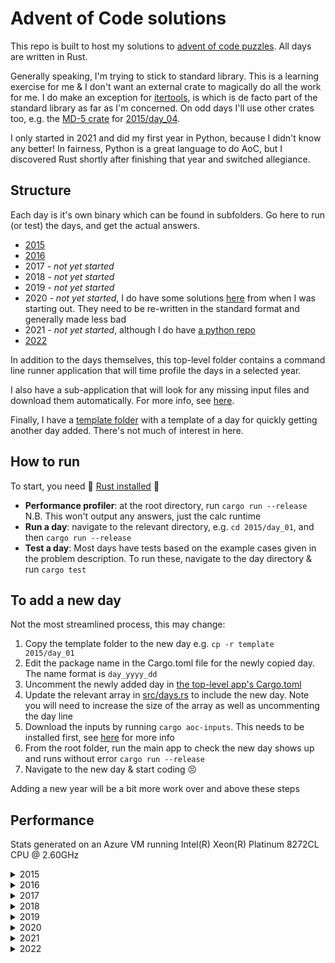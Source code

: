 # Advent of Code solutions

This repo is built to host my solutions to [advent of code puzzles](https://adventofcode.com/).
All days are written in Rust.

Generally speaking, I'm trying to stick to standard library.
This is a learning exercise for me & I don't want an external crate to magically do all the work for me.
I do make an exception for [itertools](https://docs.rs/itertools/latest/itertools/), is which is de facto part of the standard library as far as I'm concerned.
On odd days I'll use other crates too, e.g. the [MD-5 crate](https://docs.rs/md-5/latest/md5/) for [2015/day_04](2015/day_04/src/main.rs).

I only started in 2021 and did my first year in Python, because I didn't know any better!
In fairness, Python is a great language to do AoC, but I discovered Rust shortly after finishing that year and switched allegiance.

## Structure

Each day is it's own binary which can be found in subfolders.
Go here to run (or test) the days, and get the actual answers.

* [2015](2015)
* [2016](2016)
* 2017 - _not yet started_
* 2018 - _not yet started_
* 2019 - _not yet started_
* 2020 - _not yet started_, I do have some solutions [here](wip/year_2020) from when I was starting out.
They need to be re-written in the standard format and generally made less bad
* 2021 - _not yet started_, although I do have [a python repo](https://github.com/jmacadie/AdventOfCode)
* [2022](2022)

In addition to the days themselves, this top-level folder contains a command line runner application that
will time profile the days in a selected year.

I also have a sub-application that will look for any missing input files and download them automatically.
For more info, see [here](inputs).

Finally, I have a [template folder](template) with a template of a day for quickly getting another day added.
There's not much of interest in here.

## How to run

To start, you need :crab: [Rust installed](https://www.rust-lang.org/tools/install) :crab:

* **Performance profiler**: at the root directory, run `cargo run --release`
N.B. This won't output any answers, just the calc runtime
* **Run a day**: navigate to the relevant directory, e.g. `cd 2015/day_01`, and then `cargo run --release`
* **Test a day**: Most days have tests based on the example cases given in the problem description.
To run these, navigate to the day directory & run `cargo test`

## To add a new day

Not the most streamlined process, this may change:

1. Copy the template folder to the new day e.g. `cp -r template 2015/day_01`
2. Edit the package name in the Cargo.toml file for the newly copied day. The name format is `day_yyyy_dd`
3. Uncomment the newly added day in [the top-level app's Cargo.toml](Cargo.toml)
4. Update the relevant array in [src/days.rs](src/days.rs) to include the new day.
Note you will need to increase the size of the array as well as uncommenting the day line
5. Download the inputs by running `cargo aoc-inputs`. This needs to be installed first, see [here](inputs) for more info
6. From the root folder, run the main app to check the new day shows up and runs without error `cargo run --release`
7. Navigate to the new day & start coding :persevere:

Adding a new year will be a bit more work over and above these steps

## Performance

Stats generated on an Azure VM running Intel(R) Xeon(R) Platinum 8272CL CPU @ 2.60GHz

<details>
  <summary>2015</summary>

  **All Days -- 555.24ms**

  | Day | Runtime | Percentage of year |
  |---|---|---|
  |  [Day 1](2015/day_01/src/main.rs) |   14.80 μs |    0% |
  |  [Day 2](2015/day_02/src/main.rs) |  154.80 μs |    0% |
  |  [Day 3](2015/day_03/src/main.rs) |  674.90 μs |    0% |
  |  [Day 4](2015/day_04/src/main.rs) |  282.74 ms |   50% |
  |  [Day 5](2015/day_05/src/main.rs) |  331.40 μs |    0% |
  |  [Day 6](2015/day_06/src/main.rs) |   25.19 ms |    4% |
  |  [Day 7](2015/day_07/src/main.rs) |   16.48 ms |    2% |
  |  [Day 8](2015/day_08/src/main.rs) |   40.60 μs |    0% |
  |  [Day 9](2015/day_09/src/main.rs) |   20.01 ms |    3% |
  | [Day 10](2015/day_10/src/main.rs) |   62.95 ms |   11% |
  | [Day 11](2015/day_11/src/main.rs) |   52.00 ms |    9% |
  | [Day 12](2015/day_12/src/main.rs) |  177.30 μs |    0% |
  | [Day 13](2015/day_13/src/main.rs) |    3.16 ms |    0% |
  | [Day 14](2015/day_14/src/main.rs) |  249.40 μs |    0% |
  | [Day 15](2015/day_15/src/main.rs) |  165.70 μs |    0% |
  | [Day 16](2015/day_16/src/main.rs) |  209.30 μs |    0% |
  | [Day 17](2015/day_17/src/main.rs) |    7.24 ms |    1% |
  | [Day 18](2015/day_18/src/main.rs) |   47.98 ms |    8% |
  | [Day 19](2015/day_19/src/main.rs) |   51.70 μs |    0% |
  | [Day 20](2015/day_20/src/main.rs) |  451.30 μs |    0% |
  | [Day 21](2015/day_21/src/main.rs) |  478.30 μs |    0% |
  | [Day 22](2015/day_22/src/main.rs) |   26.53 ms |    4% |
  | [Day 23](2015/day_23/src/main.rs) |   14.30 μs |    0% |
  | [Day 24](2015/day_24/src/main.rs) |    7.95 ms |    1% |
  | [Day 25](2015/day_25/src/main.rs) |    1.50 μs |    0% |

</details>

<details>
  <summary>2016</summary>

  **All Days -- 5.53 s** _(part-completed)_

  | Day | Runtime | Percentage of year |
  |---|---|---|
  |  [Day 1](2016/day_01/src/main.rs) |   60.50 μs |    0% |
  |  [Day 2](2016/day_02/src/main.rs) |   45.00 μs |    0% |
  |  [Day 3](2016/day_03/src/main.rs) |  346.30 μs |    0% |
  |  [Day 4](2016/day_04/src/main.rs) |    1.95 ms |    0% |
  |  [Day 5](2016/day_05/src/main.rs) |    5.52  s |   99% |
  |  [Day 6](2016/day_06/src/main.rs) |  211.10 μs |    0% |
  |  [Day 7](2016/day_07/src/main.rs) |    2.09 ms |    0% |
  |  [Day 8](2016/day_08/src/main.rs) |   44.90 μs |    0% |
  |  [Day 9](2016/day_09/src/main.rs) |   31.90 μs |    0% |
  | [Day 10](2016/day_10/src/main.rs) |   87.10 μs |    0% |

</details>

<details>
  <summary>2017</summary>

  _No solutions yet written_

</details>

<details>
  <summary>2018</summary>

  _No solutions yet written_

</details>

<details>
  <summary>2019</summary>

  _No solutions yet written_

</details>

<details>
  <summary>2020</summary>

  _No solutions yet written_

</details>

<details>
  <summary>2021</summary>

  _No solutions yet written_

</details>

<details>
  <summary>2022</summary>

  **All Days -- 2.86s**

  | Day | Runtime | Percentage of year |
  |---|---|---|
  |  [Day 1](2022/day_01/src/main.rs) |   98.30 μs |    0% |
  |  [Day 2](2022/day_02/src/main.rs) |  152.80 μs |    0% |
  |  [Day 3](2022/day_03/src/main.rs) |  135.00 μs |    0% |
  |  [Day 4](2022/day_04/src/main.rs) |  209.70 μs |    0% |
  |  [Day 5](2022/day_05/src/main.rs) |  139.40 μs |    0% |
  |  [Day 6](2022/day_06/src/main.rs) |   13.70 μs |    0% |
  |  [Day 7](2022/day_07/src/main.rs) |   55.10 μs |    0% |
  |  [Day 8](2022/day_08/src/main.rs) |  109.30 μs |    0% |
  |  [Day 9](2022/day_09/src/main.rs) |  654.40 μs |    0% |
  | [Day 10](2022/day_10/src/main.rs) |   27.30 μs |    0% |
  | [Day 11](2022/day_11/src/main.rs) |   11.20 ms |    0% |
  | [Day 12](2022/day_12/src/main.rs) |  545.70 μs |    0% |
  | [Day 13](2022/day_13/src/main.rs) |  235.70 μs |    0% |
  | [Day 14](2022/day_14/src/main.rs) |   15.86 ms |    0% |
  | [Day 15](2022/day_15/src/main.rs) |   39.50 μs |    0% |
  | [Day 16](2022/day_16/src/main.rs) |     1.01 s |   35% |
  | [Day 17](2022/day_17/src/main.rs) |  397.60 μs |    0% |
  | [Day 18](2022/day_18/src/main.rs) |  183.06 ms |    6% |
  | [Day 19](2022/day_19/src/main.rs) |  170.59 ms |    5% |
  | [Day 20](2022/day_20/src/main.rs) |  178.75 ms |    6% |
  | [Day 21](2022/day_21/src/main.rs) |    3.60 ms |    0% |
  | [Day 22](2022/day_22/src/main.rs) |    3.10 ms |    0% |
  | [Day 23](2022/day_23/src/main.rs) |  242.24 ms |    8% |
  | [Day 24](2022/day_24/src/main.rs) |     1.03 s |   36% |
  | [Day 25](2022/day_25/src/main.rs) |   15.30 μs |    0% |

</details>
